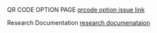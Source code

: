 QR CODE OPTION PAGE [qrcode option issue link](https://github.com/zuri-training/Qr_gen-Team_54-Repo/issues/3)

Research Documentation [research documenataion](https://github.com/zuri-training/Qr_gen-Team_54-Repo/issues/71)
